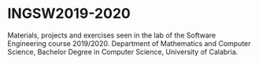 # INGSW2019-2020
Materials, projects and exercises seen in the lab of the Software Engineering course 2019/2020. Department of Mathematics and Computer Science, Bachelor Degree in Computer Science, University of Calabria.
